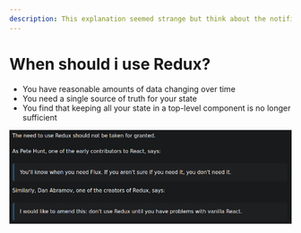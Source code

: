 ```yaml
---
description: This explanation seemed strange but think about the notification bar
---
```


# When should i use Redux?

* You have reasonable amounts of data changing over time
* You need a single source of truth for your state
* You find that keeping all your state in a top-level component is no longer sufficient

![](.gitbook/assets/image%20%285%29.png)



